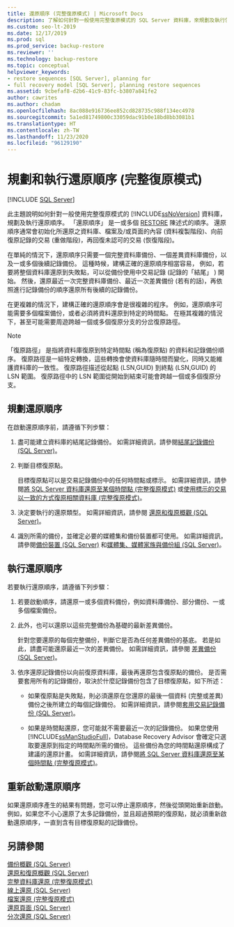 ```yaml
---
title: 還原順序 (完整復原模式) | Microsoft Docs
description: 了解如何針對一般使用完整復原模式的 SQL Server 資料庫，來規劃及執行包含 RESTORE 陳述式的還原順序。
ms.custom: seo-lt-2019
ms.date: 12/17/2019
ms.prod: sql
ms.prod_service: backup-restore
ms.reviewer: ''
ms.technology: backup-restore
ms.topic: conceptual
helpviewer_keywords:
- restore sequences [SQL Server], planning for
- full recovery model [SQL Server], planning restore sequences
ms.assetid: 9cbefaf8-d2b6-41c9-83fc-b3807a841fe2
author: cawrites
ms.author: chadam
ms.openlocfilehash: 8ac088e916736ee852cd828735c988f134ec4978
ms.sourcegitcommit: 5a1ed81749800c33059dac91b0e18bd8bb3081b1
ms.translationtype: HT
ms.contentlocale: zh-TW
ms.lasthandoff: 11/23/2020
ms.locfileid: "96129190"
---
```

# <a name="plan-and-perform-restore-sequences-full-recovery-model"></a>規劃和執行還原順序 (完整復原模式)
 [!INCLUDE [SQL Server](../../includes/applies-to-version/sqlserver.md)]

  此主題說明如何針對一般使用完整復原模式的 [!INCLUDE[ssNoVersion](../../includes/ssnoversion-md.md)] 資料庫，規劃及執行還原順序。 「還原順序」  是一或多個 [RESTORE](../../t-sql/statements/restore-statements-transact-sql.md) 陳述式的順序。 還原順序通常會初始化所還原之資料庫、檔案及/或頁面的內容 (資料複製階段)、向前復原記錄的交易 (重做階段)，再回復未認可的交易 (恢復階段)。  
  
 在單純的情況下，還原順序只需要一個完整資料庫備份、一個差異資料庫備份，以及一或多個後續記錄備份。 這種時候，建構正確的還原順序相當容易， 例如，若要將整個資料庫還原到失敗點，可以從備份使用中交易記錄 (記錄的「結尾」  ) 開始。 然後，還原最近一次完整資料庫備份、最近一次差異備份 (若有的話)，再依照進行記錄備份的順序還原所有後續的記錄備份。  
  
 在更複雜的情況下，建構正確的還原順序會是很複雜的程序。 例如，還原順序可能需要多個檔案備份，或者必須將資料還原到特定的時間點。 在極其複雜的情況下，甚至可能需要周遊跨越一個或多個復原分支的分岔復原路徑。  
  
> [!NOTE]  
>  「復原路徑」  是指將資料庫復原到特定時間點 (稱為復原點) 的資料和記錄備份順序。 復原路徑是一組特定轉換，這些轉換會使資料庫隨時間而變化，同時又能維護資料庫的一致性。 復原路徑描述從起點 (LSN,GUID) 到終點 (LSN,GUID) 的 LSN 範圍。 復原路徑中的 LSN 範圍從開始到結束可能會跨越一個或多個復原分支。  
  
## <a name="to-plan-a-restore-sequence"></a>規劃還原順序  
 在啟動還原順序前，請遵循下列步驟：  
  
1.  盡可能建立資料庫的結尾記錄備份。 如需詳細資訊，請參閱[結尾記錄備份 &#40;SQL Server&#41;](../../relational-databases/backup-restore/tail-log-backups-sql-server.md)。  
  
2.  判斷目標復原點。  
  
     目標復原點可以是交易記錄備份中的任何時間點或標示。 如需詳細資訊，請參閱[將 SQL Server 資料庫還原至某個時間點 &#40;完整復原模式&#41;](../../relational-databases/backup-restore/restore-a-sql-server-database-to-a-point-in-time-full-recovery-model.md) 或[使用標示的交易以一致的方式復原相關資料庫 &#40;完整復原模式&#41;](../../relational-databases/backup-restore/use-marked-transactions-to-recover-related-databases-consistently.md)。  
  
3.  決定要執行的還原類型。 如需詳細資訊，請參閱 [還原和復原概觀 &#40;SQL Server&#41;](../../relational-databases/backup-restore/restore-and-recovery-overview-sql-server.md)。  
  
4.  識別所需的備份，並確定必要的媒體集和備份裝置都可使用。 如需詳細資訊，請參閱[備份裝置 &#40;SQL Server&#41;](../../relational-databases/backup-restore/backup-devices-sql-server.md) 和[媒體集、媒體家族與備份組 &#40;SQL Server&#41;](../../relational-databases/backup-restore/media-sets-media-families-and-backup-sets-sql-server.md)。  
  
## <a name="to-perform-a-restore-sequence"></a>執行還原順序  
 若要執行還原順序，請遵循下列步驟：  
  
1.  若要啟動順序，請還原一或多個資料備份，例如資料庫備份、部分備份、一或多個檔案備份。  
  
2.  此外，也可以還原以這些完整備份為基礎的最新差異備份。  
  
     針對您要還原的每個完整備份，判斷它是否為任何差異備份的基底。 若是如此，請盡可能還原最近一次的差異備份。 如需詳細資訊，請參閱 [差異備份 &#40;SQL Server&#41;](../../relational-databases/backup-restore/differential-backups-sql-server.md)。  
  
3.  依序還原記錄備份以向前復原資料庫，最後再還原包含復原點的備份。 是否需要套用所有的記錄備份，取決於什麼記錄備份包含了目標復原點，如下所述：  
  
    -   如果復原點是失敗點，則必須還原在您還原的最後一個資料 (完整或差異) 備份之後所建立的每個記錄備份。 如需詳細資訊，請參閱[套用交易記錄備份 &#40;SQL Server&#41;](../../relational-databases/backup-restore/apply-transaction-log-backups-sql-server.md)。  
  
    -   如果是時間點還原，您可能就不需要最近一次的記錄備份。 如果您使用 [!INCLUDE[ssManStudioFull](../../includes/ssmanstudiofull-md.md)]，Database Recovery Advisor 會確定只選取要還原到指定的時間點所需的備份。 這些備份為您的時間點還原構成了建議的還原計畫。 如需詳細資訊，請參閱[將 SQL Server 資料庫還原至某個時間點 &#40;完整復原模式&#41;](../../relational-databases/backup-restore/restore-a-sql-server-database-to-a-point-in-time-full-recovery-model.md)。  
  
## <a name="restarting-a-restore-sequence"></a>重新啟動還原順序  
 如果還原順序產生的結果有問題，您可以停止還原順序，然後從頭開始重新啟動。 例如，如果您不小心還原了太多記錄備份，並且超過預期的復原點，就必須重新啟動還原順序，一直到含有目標復原點的記錄備份。  
  
## <a name="see-also"></a>另請參閱  
 [備份概觀 &#40;SQL Server&#41;](../../relational-databases/backup-restore/backup-overview-sql-server.md)   
 [還原和復原概觀 &#40;SQL Server&#41;](../../relational-databases/backup-restore/restore-and-recovery-overview-sql-server.md)   
 [完整資料庫還原 &#40;完整復原模式&#41;](../../relational-databases/backup-restore/complete-database-restores-full-recovery-model.md)   
 [線上還原 &#40;SQL Server&#41;](../../relational-databases/backup-restore/online-restore-sql-server.md)   
 [檔案還原 &#40;完整復原模式&#41;](../../relational-databases/backup-restore/file-restores-full-recovery-model.md)   
 [還原頁面 &#40;SQL Server&#41;](../../relational-databases/backup-restore/restore-pages-sql-server.md)   
 [分次還原 &#40;SQL Server&#41;](../../relational-databases/backup-restore/piecemeal-restores-sql-server.md)  
  
  

